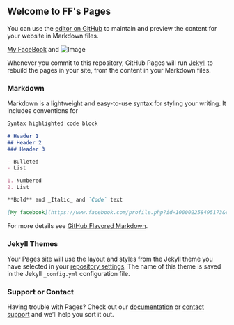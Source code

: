 ## Welcome to FF's Pages

You can use the [editor on GitHub](https://github.com/st945305allen/test/edit/master/index.md) to maintain and preview the content for your website in Markdown files.

[My FaceBook](https://www.facebook.com/profile.php?id=100002258495173&ref=bookmarks) and 
![Image](https://scontent.fkhh1-2.fna.fbcdn.net/v/t31.0-8/10329966_927904493961492_5039129580048294240_o.jpg?_nc_cat=104&_nc_eui2=AeGMBKxoH0gNnmVSQ_DVs6Ej8-YiZJD-tR0JXd1cyFE3bOtvJz97-hKq2a9D8ELE3s9IZ_lO8wYpD_DF11hCVtGslcmgbaFHfSZjbmwgREHZvw&_nc_ht=scontent.fkhh1-2.fna&oh=faf246121cfbaf46095fd374865ce558&oe=5CAD6063)

Whenever you commit to this repository, GitHub Pages will run [Jekyll](https://jekyllrb.com/) to rebuild the pages in your site, from the content in your Markdown files.

### Markdown

Markdown is a lightweight and easy-to-use syntax for styling your writing. It includes conventions for

```markdown
Syntax highlighted code block

# Header 1
## Header 2
### Header 3

- Bulleted
- List

1. Numbered
2. List

**Bold** and _Italic_ and `Code` text

[My facebook](https://www.facebook.com/profile.php?id=100002258495173&ref=bookmarks) and ![Image](src)
```

For more details see [GitHub Flavored Markdown](https://guides.github.com/features/mastering-markdown/).

### Jekyll Themes

Your Pages site will use the layout and styles from the Jekyll theme you have selected in your [repository settings](https://github.com/st945305allen/test/settings). The name of this theme is saved in the Jekyll `_config.yml` configuration file.

### Support or Contact

Having trouble with Pages? Check out our [documentation](https://help.github.com/categories/github-pages-basics/) or [contact support](https://github.com/contact) and we’ll help you sort it out.
